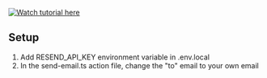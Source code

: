 [![Watch tutorial here](https://img.youtube.com/vi/sUKptmUVIBM/0.jpg)](https://youtu.be/sUKptmUVIBM)

## Setup

1. Add RESEND_API_KEY environment variable in .env.local
2. In the send-email.ts action file, change the "to" email to your own email

